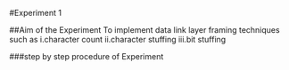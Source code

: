 #Experiment 1

##Aim of the Experiment
To implement data link layer framing techniques such as
i.character count ii.character stuffing iii.bit stuffing

###step by step procedure of Experiment
